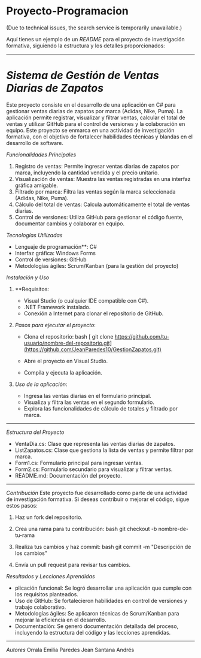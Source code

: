 # Proyecto-Programacion
(Due to technical issues, the search service is temporarily unavailable.)

Aquí tienes un ejemplo de un *README* para el proyecto de investigación formativa, siguiendo la estructura y los detalles proporcionados:

---

# *Sistema de Gestión de Ventas Diarias de Zapatos*

Este proyecto consiste en el desarrollo de una aplicación en C# para gestionar ventas diarias de zapatos por marca (Adidas, Nike, Puma). La aplicación permite registrar,
visualizar y filtrar ventas, calcular el total de ventas y utilizar GitHub para el control de versiones y la colaboración en equipo. Este proyecto se enmarca en una actividad de investigación formativa,
con el objetivo de fortalecer habilidades técnicas y blandas en el desarrollo de software.

*Funcionalidades Principales*
1. Registro de ventas: Permite ingresar ventas diarias de zapatos por marca, incluyendo la cantidad vendida y el precio unitario.
2. Visualización de ventas: Muestra las ventas registradas en una interfaz gráfica amigable.
3. Filtrado por marca: Filtra las ventas según la marca seleccionada (Adidas, Nike, Puma).
4. Cálculo del total de ventas: Calcula automáticamente el total de ventas diarias.
5. Control de versiones: Utiliza GitHub para gestionar el código fuente, documentar cambios y colaborar en equipo.

 *Tecnologías Utilizadas*
- Lenguaje de programación**: C#
- Interfaz gráfica: Windows Forms
- Control de versiones: GitHub
- Metodologías ágiles: Scrum/Kanban (para la gestión del proyecto)

 *Instalación y Uso*
1. **Requisitos:
   - Visual Studio (o cualquier IDE compatible con C#).
   - .NET Framework instalado.
   - Conexión a Internet para clonar el repositorio de GitHub.

2. *Pasos para ejecutar el proyecto*:
   - Clona el repositorio:
     bash
    [ git clone https://github.com/tu-usuario/nombre-del-repositorio.git](https://github.com/JeanParedes10/GestionZapatos.git)
     
   - Abre el proyecto en Visual Studio.
   - Compila y ejecuta la aplicación.

3. *Uso de la aplicación*:
   - Ingresa las ventas diarias en el formulario principal.
   - Visualiza y filtra las ventas en el segundo formulario.
   - Explora las funcionalidades de cálculo de totales y filtrado por marca.

---

 *Estructura del Proyecto*
- VentaDia.cs: Clase que representa las ventas diarias de zapatos.
- ListZapatos.cs: Clase que gestiona la lista de ventas y permite filtrar por marca.
- Form1.cs: Formulario principal para ingresar ventas.
- Form2.cs: Formulario secundario para visualizar y filtrar ventas.
- README.md: Documentación del proyecto.

---

*Contribución*
Este proyecto fue desarrollado como parte de una actividad de investigación formativa. Si deseas contribuir o mejorar el código, sigue estos pasos:
1. Haz un fork del repositorio.
2. Crea una rama para tu contribución:
   bash
   git checkout -b nombre-de-tu-rama
   
3. Realiza tus cambios y haz commit:
   bash
   git commit -m "Descripción de los cambios"
   
4. Envía un pull request para revisar tus cambios.

 *Resultados y Lecciones Aprendidas*
- plicación funcional: Se logró desarrollar una aplicación que cumple con los requisitos planteados.
- Uso de GitHub: Se fortalecieron habilidades en control de versiones y trabajo colaborativo.
- Metodologías ágiles: Se aplicaron técnicas de Scrum/Kanban para mejorar la eficiencia en el desarrollo.
- Documentación: Se generó documentación detallada del proceso, incluyendo la estructura del código y las lecciones aprendidas.

---

 *Autores*
Orrala Emilia
Paredes Jean
Santana Andrés
